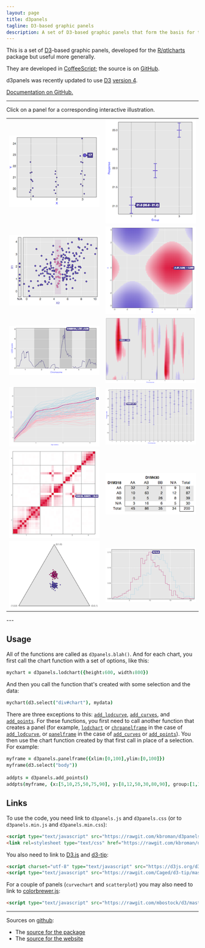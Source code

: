 ```yaml
---
layout: page
title: d3panels
tagline: D3-based graphic panels
description: A set of D3-based graphic panels that form the basis for the visualizations in R/qtlcharts.
---
```


This is a set of [D3](https://d3js.org)-based graphic panels,
developed for the [R/qtlcharts](https://kbroman.org/qtlcharts) package
but useful more generally.

They are developed in [CoffeeScript](https://coffeescript.org); the
source is on [GitHub](https://github.com/kbroman/d3panels).

d3panels was recently updated to use [D3](https://d3js.org)
[version 4](https://github.com/d3/d3/blob/master/API.md).

[Documentation on GitHub.](https://github.com/kbroman/d3panels/tree/master/doc)

---

Click on a panel for a corresponding interactive illustration.

<table class="wide">
<tr>
  <td class="left">
    <a href="assets/test/dotchart">
        <img src="assets/pics/dotchart.png" alt="dotchart example" title="dotchart example"/>
    </a>
  </td>
  <td class="right">
    <a href="assets/test/cichart">
        <img src="assets/pics/cichart.png" alt="cichart example" title="cichart example"/>
    </a>
  </td>
</tr>
<tr>
  <td class="left">
    <a href="assets/test/scatterplot">
        <img src="assets/pics/scatterplot.png" alt="scatterplot example" title="scatterplot example"/>
    </a>
  </td>
  <td class="right">
    <a href="assets/test/heatmap">
        <img src="assets/pics/heatmap.png" alt="heatmap example" title="heatmap example"/>
    </a>
  </td>
</tr>
<tr>
  <td class="left">
    <a href="assets/test/lodchart">
        <img src="assets/pics/lodchart.png" alt="lodchart example" title="lodchart example"/>
    </a>
  </td>
  <td class="right">
    <a href="assets/test/lodheatmap">
        <img src="assets/pics/lodheatmap.png" alt="lodheatmap example" title="lodheatmap example"/>
    </a>
  </td>
</tr>
<tr>
  <td class="left">
    <a href="assets/test/curvechart">
        <img src="assets/pics/curvechart.png" alt="curvechart example" title="curvechart example"/>
    </a>
  </td>
  <td class="right">
    <a href="assets/test/mapchart">
        <img src="assets/pics/mapchart.png" alt="mapchart example" title="mapchart example"/>
    </a>
  </td>
</tr>
<tr>
  <td class="left">
    <a href="assets/test/lod2dheatmap">
        <img src="assets/pics/lod2dheatmap.png" alt="lod2dheatmap example" title="lod2dheatmap example"/>
    </a>
  </td>
  <td class="right">
    <a href="assets/test/crosstab">
        <img src="assets/pics/crosstab.png" alt="crosstab example" title="crosstab example"/>
    </a>
  </td>
</tr>
<tr>
  <td class="left">
    <a href="assets/test/trichart">
        <img src="assets/pics/trichart.png" alt="trichart example" title="trichart example"/>
    </a>
  </td>
  <td class="right">
    <a href="assets/test/histchart">
        <img src="assets/pics/histchart.png" alt="histchart example" title="histchart example"/>
    </a>
  </td>
</tr>
</table>
---

## Usage

All of the functions are called as `d3panels.blah()`. And for each
chart, you first call the chart function with a set of options, like
this:

```coffeescript
mychart = d3panels.lodchart({height:600, width:800})
```

And then you call the function that's created with some selection and
the data:

```coffeescript
mychart(d3.select("div#chart"), mydata)
```

There are three exceptions to this:
[`add_lodcurve`](add_lodcurve.md), [`add_curves`](add_curves.md), and [`add_points`](add_points.md).
For these functions, you first need to call another function that
creates a panel
(for example, [`lodchart`](lodchart.md) or [`chrpanelframe`](chrpanelframe.md) in
the case of [`add_lodcurve`](add_lodcurve.md), or
[`panelframe`](panelframe.md) in the case of
[`add_curves`](add_curves.md) or [`add_points`](add_points.md)).  You
then use the chart function created by
that first call in place of a selection. For example:

```coffeescript
myframe = d3panels.panelframe({xlim:[0,100],ylim:[0,100]})
myframe(d3.select("body"))

addpts = d3panels.add_points()
addpts(myframe, {x:[5,10,25,50,75,90], y:[8,12,50,30,80,90], group:[1,1,1,2,2,3]})
```


## Links

To use the code, you need link to `d3panels.js` and `d3panels.css` (or
to `d3panels.min.js` and `d3panels.min.css`):

```html
<script type="text/javascript" src="https://rawgit.com/kbroman/d3panels/master/d3panels.js"></script>
<link rel=stylesheet type="text/css" href="https://rawgit.com/kbroman/d3panels/master/d3panels.css">
```

You also need to link to [D3.js](https://d3js.org) and
[d3-tip](https://github.com/Caged/d3-tip):

```html
<script charset="utf-8" type="text/javascript" src="https://d3js.org/d3.v3.min.js"></script>
<script type="text/javascript" src="https://rawgit.com/Caged/d3-tip/master/index.js"></script>
```

For a couple of panels (`curvechart` and `scatterplot`) you may also need
to link to [colorbrewer.js](https://github.com/mbostock/d3/blob/master/lib/colorbrewer/colorbrewer.js):

```html
<script type="text/javascript" src="https://rawgit.com/mbostock/d3/master/lib/colorbrewer/colorbrewer.js"></script>
```

---

Sources on [github](https://github.com):

- The [source for the package](https://github.com/kbroman/d3panels/tree/master)
- The [source for the website](https://github.com/kbroman/d3panels/tree/gh-pages)
